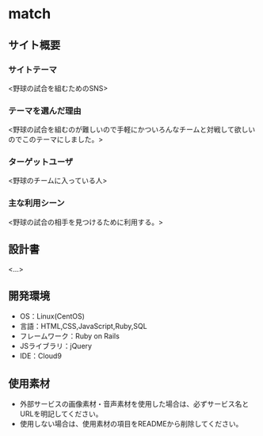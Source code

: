 # match

## サイト概要
### サイトテーマ
<野球の試合を組むためのSNS>

### テーマを選んだ理由
<野球の試合を組むのが難しいので手軽にかついろんなチームと対戦して欲しいのでこのテーマにしました。>

### ターゲットユーザ
<野球のチームに入っている人>

### 主な利用シーン
<野球の試合の相手を見つけるために利用する。>

## 設計書
<...>

## 開発環境
- OS：Linux(CentOS)
- 言語：HTML,CSS,JavaScript,Ruby,SQL
- フレームワーク：Ruby on Rails
- JSライブラリ：jQuery
- IDE：Cloud9

## 使用素材
- 外部サービスの画像素材・音声素材を使用した場合は、必ずサービス名とURLを明記してください。
- 使用しない場合は、使用素材の項目をREADMEから削除してください。